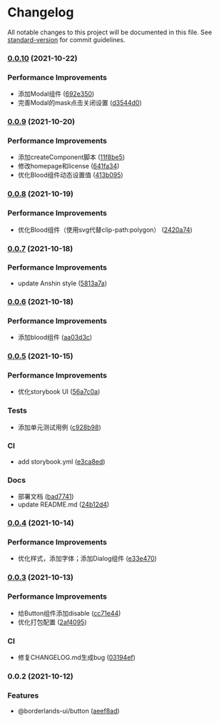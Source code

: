 # Changelog

All notable changes to this project will be documented in this file. See [standard-version](https://github.com/conventional-changelog/standard-version) for commit guidelines.

### [0.0.10](https://github.com/mrrs878/borderlands3-ui/compare/v0.0.9...v0.0.10) (2021-10-22)


### Performance Improvements

* 添加Modal组件 ([692e350](https://github.com/mrrs878/borderlands3-ui/commit/692e350c83c99dd3b419fa93c000d8ece72c1ba1))
* 完善Modal的mask点击关闭设置 ([d3544d0](https://github.com/mrrs878/borderlands3-ui/commit/d3544d010b294c7ad83d28a2379d27cc6d60742d))

### [0.0.9](https://github.com/mrrs878/borderlands3-ui/compare/v0.0.8...v0.0.9) (2021-10-20)


### Performance Improvements

* 添加createComponent脚本 ([11f8be5](https://github.com/mrrs878/borderlands3-ui/commit/11f8be5921675c0eac3495eafb739e6b70ca918d))
* 修改homepage和license ([641fa34](https://github.com/mrrs878/borderlands3-ui/commit/641fa3433da4d6bcb002e94b801656443176aa09))
* 优化Blood组件动态设置值 ([413b095](https://github.com/mrrs878/borderlands3-ui/commit/413b09553a2583fc4112f5b828e5e09fdd0306ad))

### [0.0.8](https://github.com/mrrs878/borderlands3-ui/compare/v0.0.7...v0.0.8) (2021-10-19)


### Performance Improvements

* 优化Blood组件（使用svg代替clip-path:polygon） ([2420a74](https://github.com/mrrs878/borderlands3-ui/commit/2420a741c60facb083606392d58cad6ca0b54a71))

### [0.0.7](https://github.com/mrrs878/borderlands3-ui/compare/v0.0.6...v0.0.7) (2021-10-18)


### Performance Improvements

* update Anshin style ([5813a7a](https://github.com/mrrs878/borderlands3-ui/commit/5813a7a648dea93f4d13cc2cf66c8e35b591889a))

### [0.0.6](https://github.com/mrrs878/borderlands3-ui/compare/v0.0.5...v0.0.6) (2021-10-18)


### Performance Improvements

* 添加blood组件 ([aa03d3c](https://github.com/mrrs878/borderlands3-ui/commit/aa03d3c7075f5edf2a58a181420fb97daccb1f5b))

### [0.0.5](https://github.com/mrrs878/borderlands3-ui/compare/v0.0.4...v0.0.5) (2021-10-15)


### Performance Improvements

* 优化storybook UI ([56a7c0a](https://github.com/mrrs878/borderlands3-ui/commit/56a7c0a608583d2ebef5e4d483e62739ea2c769b))


### Tests

* 添加单元测试用例 ([c928b98](https://github.com/mrrs878/borderlands3-ui/commit/c928b9862ba710de02746632947896f349976d67))


### CI

* add storybook.yml ([e3ca8ed](https://github.com/mrrs878/borderlands3-ui/commit/e3ca8eddc9df25af77697473f9b09447221c5b26))


### Docs

* 部署文档 ([bad7741](https://github.com/mrrs878/borderlands3-ui/commit/bad77414bc5eb5ab0b87792e1b764f9c34600ecc))
* update README.md ([24b12d4](https://github.com/mrrs878/borderlands3-ui/commit/24b12d4c8dcb7692659a96c20334290e672ba448))

### [0.0.4](https://github.com/mrrs878/borderlands3-ui/compare/v0.0.3...v0.0.4) (2021-10-14)


### Performance Improvements

* 优化样式，添加字体；添加Dialog组件 ([e33e470](https://github.com/mrrs878/borderlands3-ui/commit/e33e470d9562bf87feaddfc446e30d7b72c3f593))

### [0.0.3](https://github.com/mrrs878/borderlands3-ui/compare/v0.0.2...v0.0.3) (2021-10-13)


### Performance Improvements

* 给Button组件添加disable ([cc71e44](https://github.com/mrrs878/borderlands3-ui/commit/cc71e44db7d82a5f6e0c91d32edede35dc4210a5))
* 优化打包配置 ([2af4095](https://github.com/mrrs878/borderlands3-ui/commit/2af40952df52aef91096a990a05b7709da65f010))


### CI

* 修复CHANGELOG.md生成bug ([03194ef](https://github.com/mrrs878/borderlands3-ui/commit/03194ef966263abdf29542cbd3ed206709c1f78c))

### 0.0.2 (2021-10-12)


### Features

* @borderlands-ui/button ([aeef8ad](https://github.com/mrrs878/borderlands3-ui/commit/aeef8ad0a24baf13f6d88c5497a65a4147a30afa))
